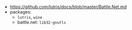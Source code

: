 #

- <https://github.com/lutris/docs/blob/master/Battle.Net.md>
- packages: 
    - `lutris`, `wine`
    - battle.net: `lib32-gnutls`
